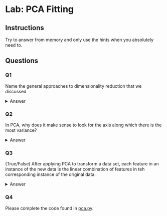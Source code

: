 # Lab: PCA Fitting

## Instructions

Try to answer from memory and only use the hints when you absolutely need to.

## Questions

### Q1

Name the general approaches to dimensionality reduction that we discussed

<details><summary>Answer</summary>

PCA and SVD

</details>

### Q2

In PCA, why does it make sense to look for the axis along which there is the most variance?

<details><summary>Answer</summary>

Since it has the most variance, this axis explains most of the variation in the data and is therefore going to lead differentiate individual data points more effectively.

</details>

### Q3

(True/False)
After applying PCA to transform a data set, each feature in an instance of the new data is the linear combination of features in teh corresponding instance of the original data.

<details><summary>Answer</summary>

True, since we are just restating the original data in a different coordinate system.

</details>


### Q4

Please complete the code found in [pca.py](pca.py).
